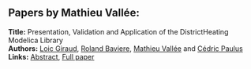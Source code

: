 <h2>Papers by Mathieu Vallée:</h2>
<p>
<b>Title:</b> Presentation, Validation and Application of the DistrictHeating Modelica Library<br />
<b>Authors:</b> <a href="../authors/author_109.html">Loic Giraud</a>, <a href="../authors/author_20.html">Roland Baviere</a>, <a href="../authors/author_319.html">Mathieu Vallée</a> and <a href="../authors/author_230.html">Cédric Paulus</a><br />
<b>Links:</b> <a href="../abstracts/abstract_8.pdf">Abstract</a>, <a href="../submissions/ecp1511879_GiraudBaviereValleePaulus.pdf">Full paper</a>
</p>